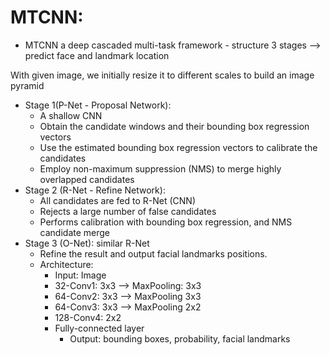 # MTCNN: 
- MTCNN a deep cascaded multi-task framework - structure 3 stages —> predict face and landmark location


With given image, we initially resize it to different scales to build an image pyramid

- Stage 1(P-Net - Proposal Network):
    - A shallow CNN
    - Obtain the candidate windows and their bounding box regression vectors
    - Use the estimated bounding box regression vectors to calibrate the candidates
    - Employ non-maximum suppression (NMS) to merge highly overlapped candidates
- Stage 2 (R-Net - Refine Network):
    - All candidates are fed to R-Net (CNN)
    - Rejects a large number of false candidates
    - Performs calibration with bounding box regression, and NMS candidate merge
- Stage 3 (O-Net): similar R-Net
    - Refine the result and output facial landmarks positions.
    - Architecture:
        - Input: Image
        - 32-Conv1: 3x3 —> MaxPooling: 3x3
        - 64-Conv2: 3x3 —> MaxPooling 3x3
        - 64-Conv3: 3x3 —> MaxPooling 2x2
        - 128-Conv4: 2x2
        - Fully-connected layer
            - Output: bounding boxes, probability, facial landmarks
